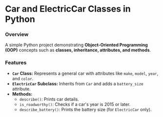 # Car and ElectricCar Classes in Python
### Overview
A simple Python project demonstrating <b>Object-Oriented Programming (OOP)</b> concepts such as <b>classes, inheritance, attributes, and methods</b>.

### Features
* <b>`Car` Class:</b> Represents a general car with attributes like `make`, `model`, `year`, and `color`.
* <b>`ElectricCar` Subclass:</b> Inherits from `Car` and adds a `battery_size` attribute.
* <b>Methods:</b>
    * `describe()`: Prints car details.
    * `is_roadworthy()`: Checks if a car's year is 2015 or later.
    * `describe_battery()`: Prints the battery size (for `ElectricCar` only).